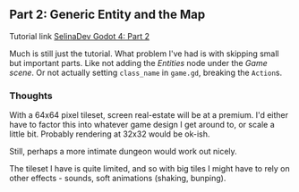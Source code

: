 ## Part 2: Generic Entity and the Map

Tutorial link [SelinaDev Godot 4: Part 2](https://selinadev.github.io/06-rogueliketutorial-02/)

Much is still just the tutorial. What problem I've had is with skipping small but important parts. Like not adding the _Entities_ node under the _Game scene_. Or not actually setting `class_name` in `game.gd`, breaking the `Action`s.

### Thoughts

With a 64x64 pixel tileset, screen real-estate will be at a premium. I'd either have to factor this into whatever game design I get around to, or scale a little bit. Probably rendering at 32x32 would be ok-ish.

Still, perhaps a more intimate dungeon would work out nicely.

The tileset I have is quite limited, and so with big tiles I might have to rely on other effects - sounds, soft animations (shaking, bunping).
